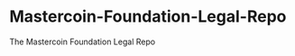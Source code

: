 Mastercoin-Foundation-Legal-Repo
================================

The Mastercoin Foundation Legal Repo
